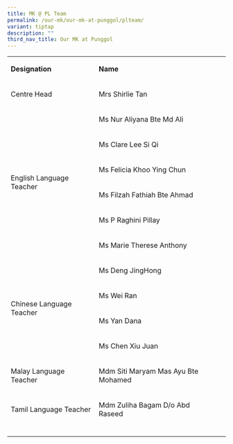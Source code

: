 ```yaml
---
title: MK @ PL Team
permalink: /our-mk/our-mk-at-punggol/plteam/
variant: tiptap
description: ""
third_nav_title: Our MK at Punggol
---
```

<p></p><table><tbody><tr><td rowspan="1" colspan="1"><p><strong>Designation</strong></p></td><td rowspan="1" colspan="1"><p><strong>Name</strong></p></td><td rowspan="1" colspan="1"><p></p></td></tr><tr><td rowspan="1" colspan="1"><p>Centre Head</p></td><td rowspan="1" colspan="1"><p>Mrs Shirlie Tan</p></td><td rowspan="1" colspan="1"><p></p></td></tr><tr><td rowspan="6" colspan="1"><p>English Language Teacher</p></td><td rowspan="1" colspan="1"><p>Ms Nur Aliyana Bte Md Ali</p></td><td rowspan="1" colspan="1"><p></p></td></tr><tr><td rowspan="1" colspan="1"><p>Ms Clare Lee Si Qi</p></td><td rowspan="1" colspan="1"><p></p></td></tr><tr><td rowspan="1" colspan="1"><p>Ms Felicia Khoo Ying Chun</p></td><td rowspan="1" colspan="1"><p></p></td></tr><tr><td rowspan="1" colspan="1"><p>Ms Filzah Fathiah Bte Ahmad</p></td><td rowspan="1" colspan="1"><p></p></td></tr><tr><td rowspan="1" colspan="1"><p>Ms P Raghini Pillay</p></td><td rowspan="1" colspan="1"><p></p></td></tr><tr><td rowspan="1" colspan="1"><p>Ms Marie Therese Anthony</p></td><td rowspan="1" colspan="1"><p></p></td></tr><tr><td rowspan="4" colspan="1"><p>Chinese Language Teacher</p></td><td rowspan="1" colspan="1"><p>Ms Deng JingHong</p></td><td rowspan="1" colspan="1"><p></p></td></tr><tr><td rowspan="1" colspan="1"><p>Ms Wei Ran</p></td><td rowspan="1" colspan="1"><p></p></td></tr><tr><td rowspan="1" colspan="1"><p>Ms Yan Dana</p></td><td rowspan="1" colspan="1"><p></p></td></tr><tr><td rowspan="1" colspan="1"><p>Ms Chen Xiu Juan</p></td><td rowspan="1" colspan="1"><p></p></td></tr><tr><td rowspan="1" colspan="1"><p>Malay Language Teacher</p></td><td rowspan="1" colspan="1"><p>Mdm Siti Maryam Mas Ayu Bte Mohamed</p></td><td rowspan="1" colspan="1"><p></p></td></tr><tr><td rowspan="1" colspan="1"><p>Tamil Language Teacher</p></td><td rowspan="1" colspan="1"><p>Mdm Zuliha Bagam D/o Abd Raseed</p></td><td rowspan="1" colspan="1"><p></p></td></tr><tr><td rowspan="1" colspan="1"><p></p></td><td rowspan="1" colspan="1"><p></p></td><td rowspan="1" colspan="1"><p></p></td></tr></tbody></table><p></p>
